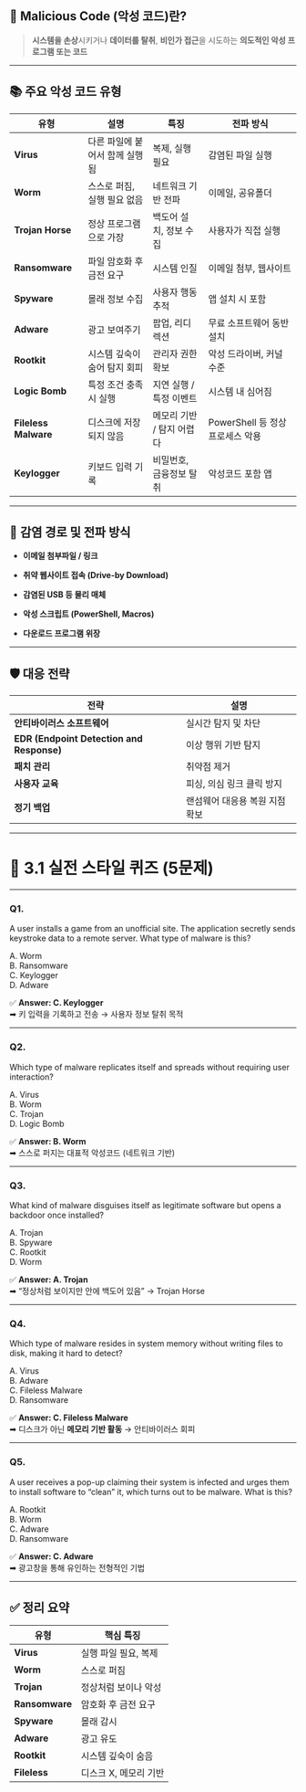 ## 🧠 Malicious Code (악성 코드)란?

> **시스템을 손상**시키거나 **데이터를 탈취**, **비인가 접근**을 시도하는 **의도적인 악성 프로그램 또는 코드**

---

## 📚 주요 악성 코드 유형

|유형|설명|특징|전파 방식|
|---|---|---|---|
|**Virus**|다른 파일에 붙어서 함께 실행됨|복제, 실행 필요|감염된 파일 실행|
|**Worm**|스스로 퍼짐, 실행 필요 없음|네트워크 기반 전파|이메일, 공유폴더|
|**Trojan Horse**|정상 프로그램으로 가장|백도어 설치, 정보 수집|사용자가 직접 실행|
|**Ransomware**|파일 암호화 후 금전 요구|시스템 인질|이메일 첨부, 웹사이트|
|**Spyware**|몰래 정보 수집|사용자 행동 추적|앱 설치 시 포함|
|**Adware**|광고 보여주기|팝업, 리디렉션|무료 소프트웨어 동반 설치|
|**Rootkit**|시스템 깊숙이 숨어 탐지 회피|관리자 권한 확보|악성 드라이버, 커널 수준|
|**Logic Bomb**|특정 조건 충족 시 실행|지연 실행 / 특정 이벤트|시스템 내 심어짐|
|**Fileless Malware**|디스크에 저장되지 않음|메모리 기반 / 탐지 어렵다|PowerShell 등 정상 프로세스 악용|
|**Keylogger**|키보드 입력 기록|비밀번호, 금융정보 탈취|악성코드 포함 앱|

---

## 🔁 감염 경로 및 전파 방식

- **이메일 첨부파일 / 링크**
    
- **취약 웹사이트 접속 (Drive-by Download)**
    
- **감염된 USB 등 물리 매체**
    
- **악성 스크립트 (PowerShell, Macros)**
    
- **다운로드 프로그램 위장**
    

---

## 🛡️ 대응 전략

|전략|설명|
|---|---|
|**안티바이러스 소프트웨어**|실시간 탐지 및 차단|
|**EDR (Endpoint Detection and Response)**|이상 행위 기반 탐지|
|**패치 관리**|취약점 제거|
|**사용자 교육**|피싱, 의심 링크 클릭 방지|
|**정기 백업**|랜섬웨어 대응용 복원 지점 확보|

---

# 🧪 3.1 실전 스타일 퀴즈 (5문제)

---

### **Q1.**

A user installs a game from an unofficial site. The application secretly sends keystroke data to a remote server. What type of malware is this?

A. Worm  
B. Ransomware  
C. Keylogger  
D. Adware

✅ **Answer: C. Keylogger**  
➡ 키 입력을 기록하고 전송 → 사용자 정보 탈취 목적

---

### **Q2.**

Which type of malware replicates itself and spreads without requiring user interaction?

A. Virus  
B. Worm  
C. Trojan  
D. Logic Bomb

✅ **Answer: B. Worm**  
➡ 스스로 퍼지는 대표적 악성코드 (네트워크 기반)

---

### **Q3.**

What kind of malware disguises itself as legitimate software but opens a backdoor once installed?

A. Trojan  
B. Spyware  
C. Rootkit  
D. Worm

✅ **Answer: A. Trojan**  
➡ “정상처럼 보이지만 안에 백도어 있음” → Trojan Horse

---

### **Q4.**

Which type of malware resides in system memory without writing files to disk, making it hard to detect?

A. Virus  
B. Adware  
C. Fileless Malware  
D. Ransomware

✅ **Answer: C. Fileless Malware**  
➡ 디스크가 아닌 **메모리 기반 활동** → 안티바이러스 회피

---

### **Q5.**

A user receives a pop-up claiming their system is infected and urges them to install software to “clean” it, which turns out to be malware. What is this?

A. Rootkit  
B. Worm  
C. Adware  
D. Ransomware

✅ **Answer: C. Adware**  
➡ 광고창을 통해 유인하는 전형적인 기법

---

## ✅ 정리 요약

|유형|핵심 특징|
|---|---|
|**Virus**|실행 파일 필요, 복제|
|**Worm**|스스로 퍼짐|
|**Trojan**|정상처럼 보이나 악성|
|**Ransomware**|암호화 후 금전 요구|
|**Spyware**|몰래 감시|
|**Adware**|광고 유도|
|**Rootkit**|시스템 깊숙이 숨음|
|**Fileless**|디스크 X, 메모리 기반|